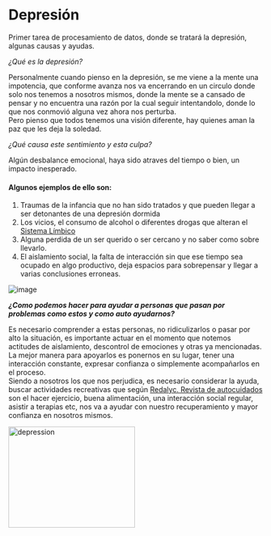 # **Depresión**
Primer tarea de procesamiento de datos, donde se tratará la depresión, algunas causas y ayudas.

*¿Qué es la depresión?*

Personalmente cuando pienso en la depresión, se me viene a la mente una impotencia, que conforme avanza nos va encerrando en un circulo donde solo nos tenemos a nosotros mismos, donde la mente se a cansado de pensar y no encuentra una razón por la cual seguir intentandolo, donde lo que nos conmovió alguna vez ahora nos perturba. <br> Pero pienso que todos tenemos una visión diferente, hay quienes aman la paz que les deja la soledad.

*¿Qué causa este sentimiento y esta culpa?*

Algún desbalance emocional, haya sido atraves del tiempo o bien, un impacto inesperado. 

#### Algunos ejemplos de ello son:
1. Traumas de la infancia que no han sido tratados y que pueden llegar a ser detonantes de una depresión dormida
2. Los vicios, el consumo de alcohol o diferentes drogas que alteran el [Sistema Límbico](https://psicologiaymente.com/neurociencias/sistema-limbico-cerebro)
3. Alguna perdida de un ser querido o ser cercano y no saber como sobre llevarlo.
4. El aislamiento social, la falta de interacción sin que ese tiempo sea ocupado en algo productivo, deja espacios para sobrepensar y llegar a varias conclusiones erroneas.


![image](https://user-images.githubusercontent.com/129207265/231928104-33dabcdb-6328-42a4-a975-b76bb65e51ae.png)

***¿Como podemos hacer para ayudar a personas que pasan por problemas como estos y como auto ayudarnos?***

Es necesario comprender a estas personas, no ridiculizarlos o pasar por alto la situación, es importante actuar en el momento que notemos actitudes de aislamiento, descontrol de emociones y otras ya mencionadas. La mejor manera para apoyarlos es ponernos en su lugar, tener una interacción constante, expresar confianza o simplemente acompañarlos en el proceso. <br> Siendo a nosotros los que nos perjudica, es necesario considerar la ayuda, buscar actividades recreativas que según [Redalyc. Revista de autocuidados](https://www.redalyc.org/pdf/801/80103902.pdf) son el hacer ejercicio, buena alimentación, una interacción social regular, asistir a terapias etc, nos va a ayudar con nuestro recuperamiento y mayor confianza en nosotros mismos.

<img src= "https://terapiasanarte.cl/wp-content/uploads/2023/02/Psicologia-online-para-la-depresion.jpg](https://terapiasanarte.cl/wp-content/uploads/2023/02/Psicologia-online-para-la-depresion.jpg" alt=" depression" width="250" height="200">

